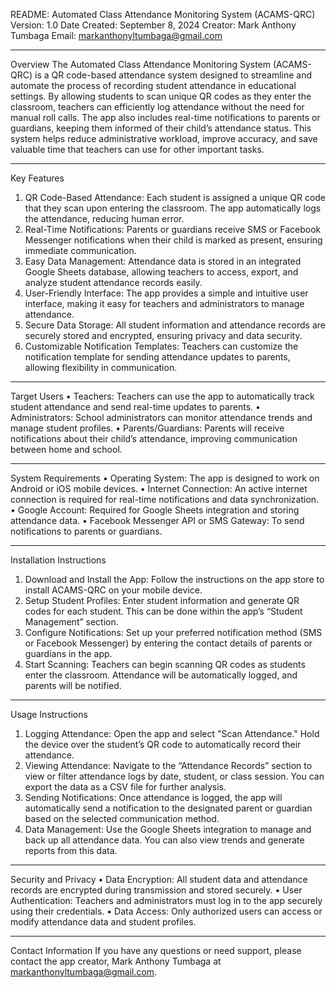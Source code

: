 README: Automated Class Attendance Monitoring System (ACAMS-QRC)
Version: 1.0
Date Created:  September 8, 2024
Creator: Mark Anthony Tumbaga
Email: markanthonyltumbaga@gmail.com
________________________________________
Overview
The Automated Class Attendance Monitoring System (ACAMS-QRC) is a QR code-based attendance system designed to streamline and automate the process of recording student attendance in educational settings. By allowing students to scan unique QR codes as they enter the classroom, teachers can efficiently log attendance without the need for manual roll calls. The app also includes real-time notifications to parents or guardians, keeping them informed of their child’s attendance status.
This system helps reduce administrative workload, improve accuracy, and save valuable time that teachers can use for other important tasks.
________________________________________
Key Features
1.	QR Code-Based Attendance:
Each student is assigned a unique QR code that they scan upon entering the classroom. The app automatically logs the attendance, reducing human error.
2.	Real-Time Notifications:
Parents or guardians receive SMS or Facebook Messenger notifications when their child is marked as present, ensuring immediate communication.
3.	Easy Data Management:
Attendance data is stored in an integrated Google Sheets database, allowing teachers to access, export, and analyze student attendance records easily.
4.	User-Friendly Interface:
The app provides a simple and intuitive user interface, making it easy for teachers and administrators to manage attendance.
5.	Secure Data Storage:
All student information and attendance records are securely stored and encrypted, ensuring privacy and data security.
6.	Customizable Notification Templates:
Teachers can customize the notification template for sending attendance updates to parents, allowing flexibility in communication.
________________________________________
Target Users
•	Teachers: Teachers can use the app to automatically track student attendance and send real-time updates to parents.
•	Administrators: School administrators can monitor attendance trends and manage student profiles.
•	Parents/Guardians: Parents will receive notifications about their child’s attendance, improving communication between home and school.
________________________________________
System Requirements
•	Operating System: The app is designed to work on Android or iOS mobile devices.
•	Internet Connection: An active internet connection is required for real-time notifications and data synchronization.
•	Google Account: Required for Google Sheets integration and storing attendance data.
•	Facebook Messenger API or SMS Gateway: To send notifications to parents or guardians.
________________________________________
Installation Instructions
1.	Download and Install the App:
Follow the instructions on the app store to install ACAMS-QRC on your mobile device.
2.	Setup Student Profiles:
Enter student information and generate QR codes for each student. This can be done within the app’s “Student Management” section.
3.	Configure Notifications:
Set up your preferred notification method (SMS or Facebook Messenger) by entering the contact details of parents or guardians in the app.
4.	Start Scanning:
Teachers can begin scanning QR codes as students enter the classroom. Attendance will be automatically logged, and parents will be notified.
________________________________________
Usage Instructions
1.	Logging Attendance:
Open the app and select "Scan Attendance." Hold the device over the student’s QR code to automatically record their attendance.
2.	Viewing Attendance:
Navigate to the “Attendance Records” section to view or filter attendance logs by date, student, or class session. You can export the data as a CSV file for further analysis.
3.	Sending Notifications:
Once attendance is logged, the app will automatically send a notification to the designated parent or guardian based on the selected communication method.
4.	Data Management:
Use the Google Sheets integration to manage and back up all attendance data. You can also view trends and generate reports from this data.
________________________________________
Security and Privacy
•	Data Encryption: All student data and attendance records are encrypted during transmission and stored securely.
•	User Authentication: Teachers and administrators must log in to the app securely using their credentials.
•	Data Access: Only authorized users can access or modify attendance data and student profiles.
________________________________________
Contact Information
If you have any questions or need support, please contact the app creator, Mark Anthony Tumbaga at markanthonyltumbaga@gmail.com.


